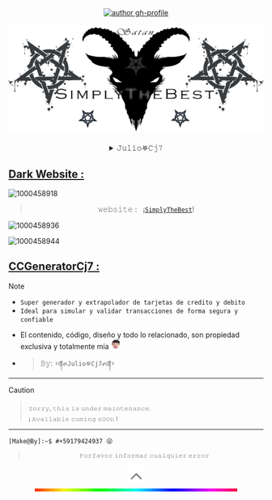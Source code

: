 <!--/*𝚂𝚒𝚖𝚙𝚕𝚢𝚃𝚑𝚎𝙱𝚎𝚜𝚝*/*𝚂𝚒𝚖𝚙𝚕𝚢𝚃𝚑𝚎𝙱𝚎𝚜𝚝*/*𝚂𝚒𝚖𝚙𝚕𝚢𝚃𝚑𝚎𝙱𝚎𝚜𝚝*/
  —————————————————————————————————————————————————————
  [¡𝙸𝙼𝙿𝙾𝚁𝚃𝙰𝙽𝚃!] 𝙳𝚎𝚓𝚊 𝚍𝚎 𝚌𝚘𝚙𝚒𝚊𝚛𝚖𝚎 𝚑𝚊𝚜𝚝𝚊 𝚎𝚕 𝚁𝙴𝙰𝙳𝙼𝙴.𝚖𝚍, 𝚜𝚎
  𝚊𝚞𝚝𝚎𝚗𝚝𝚒𝚌𝚘 𝚢 𝚍𝚎𝚓𝚊 𝚍𝚎 𝚙𝚕𝚊𝚐𝚒𝚊𝚛 𝚜𝚌𝚛𝚒𝚙𝚝𝚜 𝚢 𝚎𝚜𝚝𝚒𝚕𝚘𝚜 𝚊𝚓𝚎𝚗𝚘𝚜.
  —————————————————————————————————————————————————————
/*𝚂𝚒𝚖𝚙𝚕𝚢𝚃𝚑𝚎𝙱𝚎𝚜𝚝*/*𝚂𝚒𝚖𝚙𝚕𝚢𝚃𝚑𝚎𝙱𝚎𝚜𝚝*/*𝚂𝚒𝚖𝚙𝚕𝚢𝚃𝚑𝚎𝙱𝚎𝚜𝚝*/-->

<div align="center" id="inicio">
  <a href="#---">
    <img alt="author gh-profile" src="https://img.shields.io/badge/Author-⸸ 𝙹𝚞𝚕𝚒𝚘𖤐𝙲𝚓7 ⸸-svg?label=Author%20:&labelColor=222&style=flat&color=000&logo=github" />
  </a>
</div>

<br>

<div align="center">
  <a href="#---">
    <picture>
      <source media="(prefers-color-scheme: dark)" srcset="https://github.com/Juliocj7/Juliocj7/blob/main/assets/image/banner-dark.gif">
      <img alt="banner gh-profile" src="https://github.com/Juliocj7/Juliocj7/blob/main/assets/image/banner-light.gif" />
    </picture>
  </a>
</div>

<br>

<div align="center">
  <details>
    <summary>  𝙹𝚞𝚕𝚒𝚘𖤐𝙲𝚓𝟽 </summary>
    <a href="#---">
      <img src="https://github.com/Juliocj7/Juliocj7/blob/main/assets/image/rainbowbar2.gif" />
    </a>
    <br><br>
    <p align="left"><strong><samp>「</samp></strong></p>
    <samp>
      𝙿𝚞𝚎𝚍𝚎𝚜 𝚖𝚒𝚛𝚊𝚛 𝚙𝚎𝚛𝚘 𝚗𝚘 <br>𝚌𝚘𝚙𝚒𝚊𝚛
      𝚒𝚗𝚖𝚞𝚗𝚍𝚘 𝚊𝚗𝚒𝚖𝚊𝚕 𝚡𝙳
    </samp>
    <br><br>
    <p align="right"><strong><samp>」</samp></strong></p>
  </details>
</div>

## [Dark Website :](#---)

<!--
<div align="center">
  
[![pages-build-deployment](https://github.com/JulioCj7/Juliocj7.github.io/actions/workflows/pages/pages-build-deployment/badge.svg)](https://github.com/JulioCj7/Juliocj7.github.io/actions)

</div>
-->

![1000458918](https://github.com/user-attachments/assets/4786770d-d1af-4ea0-9829-230fc12b243c)

<div align="center">

  > 𝚠𝚎𝚋𝚜𝚒𝚝𝚎 : &nbsp; ¡[`𝚂𝚒𝚖𝚙𝚕𝚢𝚃𝚑𝚎𝙱𝚎𝚜𝚝`](https://Juliocj7.github.io)!

</div>

![1000458936](https://github.com/user-attachments/assets/f7592e58-9a54-43ee-b65e-e2427dea2cfa)

![1000458944](https://github.com/user-attachments/assets/4b5f0ab6-0631-49e9-a19c-cab8f2e35465)

## [CCGeneratorCj7 :](#---)
> [!NOTE]
> 
> * `𝚂𝚞𝚙𝚎𝚛 𝚐𝚎𝚗𝚎𝚛𝚊𝚍𝚘𝚛 𝚢 𝚎𝚡𝚝𝚛𝚊𝚙𝚘𝚕𝚊𝚍𝚘𝚛 𝚍𝚎 𝚝𝚊𝚛𝚓𝚎𝚝𝚊𝚜 𝚍𝚎 𝚌𝚛𝚎𝚍𝚒𝚝𝚘 𝚢 𝚍𝚎𝚋𝚒𝚝𝚘`
> * `𝙸𝚍𝚎𝚊𝚕 𝚙𝚊𝚛𝚊 𝚜𝚒𝚖𝚞𝚕𝚊𝚛 𝚢 𝚟𝚊𝚕𝚒𝚍𝚊𝚛 𝚝𝚛𝚊𝚗𝚜𝚊𝚌𝚌𝚒𝚘𝚗𝚎𝚜 𝚍𝚎 𝚏𝚘𝚛𝚖𝚊 𝚜𝚎𝚐𝚞𝚛𝚊 𝚢 𝚌𝚘𝚗𝚏𝚒𝚊𝚋𝚕𝚎`

* El contenido, código, diseño y todo lo relacionado, son propiedad exclusiva y totalmente mía <img alt="i-boycute" src="https://github.com/Juliocj7/Juliocj7/blob/main/assets/image/i-boycute.png" width="20" height="20" />
- > 𝙱𝚢: ` ⍣᭕ᬁ᭖𝙹𝚞𝚕𝚒𝚘𖤐𝙲𝚓7᭖᭕ᬁ⍣ `

---

> [!CAUTION]
> > <sub>𝚂𝚘𝚛𝚛𝚢, 𝚝𝚑𝚒𝚜 𝚒𝚜 𝚞𝚗𝚍𝚎𝚛 𝚖𝚊𝚒𝚗𝚝𝚎𝚗𝚊𝚗𝚌𝚎.</sub><br>
> > <sub>¡ 𝙰𝚟𝚊𝚒𝚕𝚊𝚋𝚕𝚎 𝚌𝚘𝚖𝚒𝚗𝚐 𝚜𝙾𝙾𝚗 !</sub>

---

```ShellSession
[𝙼𝚊𝚔𝚎@𝙱𝚢]:~$ #+𝟻𝟿𝟷𝟽𝟿𝟺𝟸𝟺𝟿𝟹𝟽 😜
```

<div align="center">
  <sub>
    
  > 𝙿𝚘𝚛𝚏𝚊𝚟𝚘𝚛 𝚒𝚗𝚏𝚘𝚛𝚖𝚊𝚛 𝚌𝚞𝚊𝚕𝚚𝚞𝚒𝚎𝚛 𝚎𝚛𝚛𝚘𝚛

  </sub>
</div>

<div align="center">
  <a href="#repo-content-pjax-container">
    <img alt="i-scrollup" src="https://raw.githubusercontent.com/Juliocj7/Juliocj7/main/assets/image/i-scrollup.gif" width="35" height="35" />
  </a>
</div>

<div align="center">
  <a href="#---">
    <img src="https://github.com/Juliocj7/Juliocj7/blob/main/assets/image/rainbowbar2.gif" />
  </a>
</div>

<!-- 𝙲𝚘𝚙𝚢𝚛𝚒𝚐𝚑𝚝 © 𝟸𝟶𝟸𝟻 𝚊𝚕𝚕 𝚛𝚒𝚐𝚑𝚝𝚜 𝚛𝚎𝚜𝚎𝚛𝚟𝚎𝚍 🖕🏻 -->
